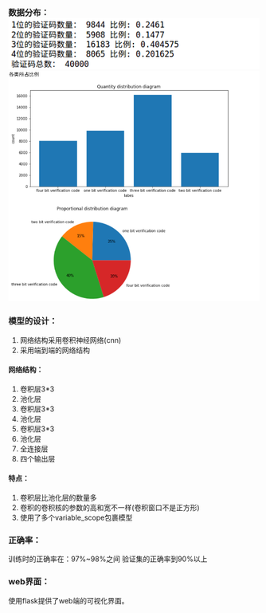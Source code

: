 ### 数据分布： ![](https://github.com/m-L-0/17b-LiShuHang-2015/blob/master/CaptchaRecognition/static/QQ%E6%88%AA%E5%9B%BE20180109143628.png)![](https://github.com/m-L-0/17b-LiShuHang-2015/blob/master/CaptchaRecognition/static/QQ%E6%88%AA%E5%9B%BE20180109143652.png)

### 模型的设计：
1. 网络结构采用卷积神经网络(cnn)
2. 采用端到端的网络结构 

#### 网络结构：
1. 卷积层3*3 
2. 池化层 
3. 卷积层3*3 
4. 池化层 
5. 卷积层3*3 
6. 池化层 
7. 全连接层 
8. 四个输出层 

#### 特点：
1. 卷积层比池化层的数量多
2. 卷积的卷积核的参数的高和宽不一样(卷积窗口不是正方形)
3. 使用了多个variable_scope包裹模型

### 正确率：
训练时的正确率在：97%~98%之间 
验证集的正确率到90%以上 

### web界面：
使用flask提供了web端的可视化界面。
